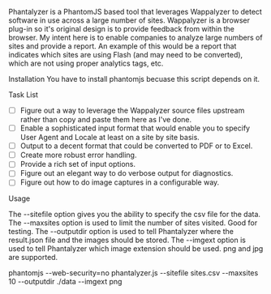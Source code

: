 Phantalyzer is a PhantomJS based tool that leverages Wappalyzer to detect software in use across a large number of sites.  Wappalyzer is a browser plug-in so it's original design is to provide feedback from within the browser.  My intent here is to enable companies to analyze large numbers of sites and provide a report.  An example of this would be a report that indicates which sites are using Flash (and may need to be converted), which are not using proper analytics tags, etc.

Installation
You have to install phantomjs becuase this script depends on it.

Task List
- [ ] Figure out a way to leverage the Wappalyzer source files upstream rather than copy and paste them here as I've done.
- [ ] Enable a sophisticated input format that would enable you to specify User Agent and Locale at least on a site by site basis.
- [ ] Output to a decent format that could be converted to PDF or to Excel.
- [ ] Create more robust error handling.
- [ ] Provide a rich set of input options.
- [ ] Figure out an elegant way to do verbose output for diagnostics.
- [ ] Figure out how to do image captures in a configurable way.

Usage

The --sitefile option gives you the ability to specify the csv file for the data.
The --maxsites option is used to limit the number of sites visited.  Good for testing.
The --outputdir option is used to tell Phantalyzer where the result.json file and the images should be stored.
The --imgext option is used to tell Phantalyzer which image extension should be used.  png and jpg are supported.

phantomjs --web-security=no phantalyzer.js --sitefile sites.csv --maxsites 10 --outputdir ./data --imgext png
